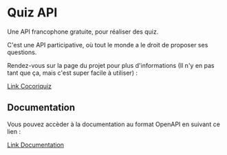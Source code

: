 # Quiz API

Une API francophone gratuite, pour réaliser des quiz.

C'est une API participative, où tout le monde a le droit de proposer ses questions.

Rendez-vous sur la page du projet pour plus d'informations (Il n'y en pas tant que ça, mais c'est super facile à utiliser) :

[Link Cocoriquiz](https://cocoriquiz.herokuapp.com/)

## Documentation

Vous pouvez accèder à la documentation au format OpenAPI en suivant ce lien :

[Link Documentation](https://cocoriquiz.herokuapp.com/documentation)
